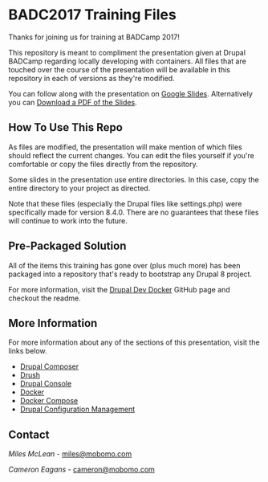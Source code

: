 # BADC2017 Training Files
Thanks for joining us for training at BADCamp 2017!

This repository is meant to compliment the presentation given at Drupal
BADCamp regarding locally developing with containers. All files that are 
touched over the course of the presentation will be available in this
repository in each of versions as they're modified.

You can follow along with the presentation on [Google Slides](https://docs.google.com/presentation/d/e/2PACX-1vThyTUY0gNNe4-EzwzOLYI05nNsIFrxGa2nBiSBsNzI9P2mmRJ4_4TNtpDztMkNJGTY5EBwLbjMwYQD/pub).
Alternatively you can [Download a PDF of the Slides](https://2017.badcamp.net/system/files/training_files/Local%20Development%20Training%20BADCamp%202017.pdf).

## How To Use This Repo

As files are modified, the presentation will make mention of which files
should reflect the current changes. You can edit the files yourself if
you're comfortable or copy the files directly from the repository.

Some slides in the presentation use entire directories. In this case, copy
the entire directory to your project as directed.

Note that these files (especially the Drupal files like settings.php) were
specifically made for version 8.4.0. There are no guarantees that these files
will continue to work into the future.

## Pre-Packaged Solution

All of the items this training has gone over (plus much more) has been packaged
into a repository that's ready to bootstrap any Drupal 8 project.

For more information, visit the [Drupal Dev Docker](https://github.com/smfsh/drupal-dev-docker)
GitHub page and checkout the readme.

## More Information

For more information about any of the sections of this presentation, visit
the links below.

* [Drupal Composer](https://github.com/drupal-composer/drupal-project)
* [Drush](https://drushcommands.com/)
* [Drupal Console](https://hechoendrupal.gitbooks.io/drupal-console/content/en/index.html)
* [Docker](https://docs.docker.com/)
* [Docker Compose](https://docs.docker.com/compose/)
* [Drupal Configuration Management](http://drupal8cmi.org/)

## Contact

*Miles McLean* - miles@mobomo.com

*Cameron Eagans* - cameron@mobomo.com
